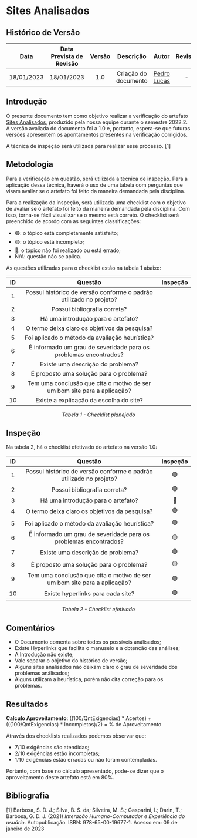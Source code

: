 # Sites Analisados
## <a>Histórico de Versão</a>
|    Data    | Data Prevista de Revisão | Versão |      Descrição       |                 Autor                  |                  Revisor                   |
| :--------: | :----------------------: | :----: | :------------------: | :------------------------------------: | :----------------------------------------: |
| 18/01/2023 |        18/01/2023        |  1.0   | Criação do documento | [Pedro Lucas](https://github.com/PedroLSF) | - |

## <a>Introdução</a>
O presente documento tem como objetivo realizar a verificação do artefato [Sites Analisados](../../Planejamento/SitesAnalisados.md), produzido pela nossa equipe durante o semestre 2022.2. A versão avaliada do documento foi a 1.0 e, portanto, espera-se que futuras versões apresentem os apontamentos presentes na verificação corrigidos.

A técnica de inspeção será utilizada para realizar esse processo. [1]

## <a>Metodologia</a>
Para a verificação em questão, será utilizada a técnica de inspeção. Para a aplicação dessa técnica, haverá o uso de uma tabela com perguntas que visam avaliar se o artefato foi feito da maneira demandada pela disciplina.

Para a realização da inspeção, será utilizada uma checklist com o objetivo de avaliar se o artefato foi feito da maneira demandada pela disciplina. Com isso, torna-se fácil visualizar se o mesmo está correto. O checklist será preenchido de acordo com as seguintes classificações:

* 🟢: o tópico está completamente satisfeito;
* 🟡: o tópico está incompleto;
* 🔴: o tópico não foi realizado ou está errado;
* N/A: questão não se aplica.

As questões utilizadas para o checklist estão na tabela 1 abaixo:

<center>

|  ID   |                              Questão                               | Inspeção |
| :---: | :----------------------------------------------------------------: | :------: |
|   1   | Possui histórico de versão conforme o padrão utilizado no projeto? |          |
|   2   |                    Possui bibliografia correta?                    |          |
|   3   |                 Há uma introdução para o artefato?                 |          |
|   4   |           O termo deixa claro os objetivos da pesquisa?            |          |
|   5   |            Foi aplicado o método da avaliação heurística?          |          |
|   6   | É informado um grau de severidade para os problemas encontrados?   |          |
|   7   |                 Existe uma descrição do problema?                  |          |
|   8   |               É proposto uma solução para o problema?              |          |
|   9   | Tem uma conclusão que cita o motivo de ser um bom site para a aplicação?   |          |
|  10   |               Existe a explicação da escolha do site?              |          |
  
*Tabela 1 - Checklist planejado*

</center>

## <a>Inspeção</a>

Na tabela 2, há o checklist efetivado do artefato na versão 1.0:

<center>


|  ID   |                              Questão                               | Inspeção |
| :---: | :----------------------------------------------------------------: | :------: |
|   1   | Possui histórico de versão conforme o padrão utilizado no projeto? |🟢|
|   2   |                    Possui bibliografia correta?                    |🟢|
|   3   |                 Há uma introdução para o artefato?                 |🔴|
|   4   |           O termo deixa claro os objetivos da pesquisa?            |🟢|
|   5   |            Foi aplicado o método da avaliação heurística?          |🟢|
|   6   | É informado um grau de severidade para os problemas encontrados?   |🟡|
|   7   |                 Existe uma descrição do problema?                  |🟢|
|   8   |               É proposto uma solução para o problema?              |🟡|
|   9   | Tem uma conclusão que cita o motivo de ser um bom site para a aplicação?   |🟢|
|  10   |               Existe hyperlinks para cada site?              |🟢|
  
*Tabela 2 - Checklist efetivado*

</center>

## <a>Comentários</a>

* O Documento comenta sobre todos os possíveis análisados;
* Existe Hyperlinks que facilita o manuseio e a obtenção das análises;
* A Introdução não existe;
* Vale separar o objetivo do histórico de versão;
* Alguns sites analisados não deixam claro o grau de severidade dos problemas análisados;
* Alguns utilizam a heurística, porém não cita correção para os problemas.

## <a>Resultados</a>
<a>**Calculo Aproveitamento**</a>: ((100/QntExigencias) * Acertos) + (((100/QntExigencias) * Incompletos)/2) = % de Aproveitamento

Através dos checklists realizados podemos observar que:

* 7/10 exigências são atendidas;
* 2/10 exigências estão incompletas;
* 1/10 exigências estão erradas ou não foram contempladas.

Portanto, com base no cálculo apresentado, pode-se dizer que o aproveitamento deste artefato está em 80%.

## <a>Bibliografia</a>

[1] Barbosa, S. D. J.; Silva, B. S. da; Silveira, M. S.; Gasparini, I.; Darin, T.; Barbosa, G. D. J. (2021) _Interação Humano-Computador e Experiência do usuário_. Autopublicação. ISBN: 978-65-00-19677-1. Acesso em: 09 de janeiro de 2023

